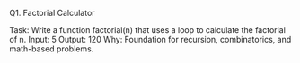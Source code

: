 Q1. Factorial Calculator

Task: Write a function factorial(n) that uses a loop to calculate the factorial of n.
Input: 5
Output: 120
Why: Foundation for recursion, combinatorics, and math-based problems.